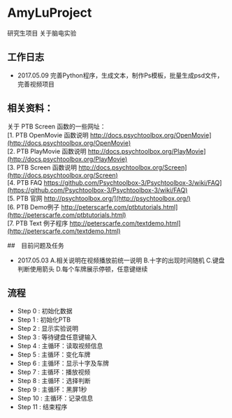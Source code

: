 # AmyLuProject
研究生项目 关于脑电实验

## 工作日志 </br>

* 2017.05.09 完善Python程序，生成文本，制作Ps模板，批量生成psd文件，完善视频项目</br>


## 相关资料：</br>
关于 PTB Screen 函数的一些网址：</br>
[1. PTB OpenMovie 函数说明 http://docs.psychtoolbox.org/OpenMovie](http://docs.psychtoolbox.org/OpenMovie)</br>
[2. PTB PlayMovie 函数说明 http://docs.psychtoolbox.org/PlayMovie](http://docs.psychtoolbox.org/PlayMovie)</br>
[3. PTB Screen 函数说明 http://docs.psychtoolbox.org/Screen](http://docs.psychtoolbox.org/Screen)</br>
[4. PTB FAQ https://github.com/Psychtoolbox-3/Psychtoolbox-3/wiki/FAQ](https://github.com/Psychtoolbox-3/Psychtoolbox-3/wiki/FAQ)</br>
[5. PTB 官网  http://psychtoolbox.org/](http://psychtoolbox.org/)</br>
[6. PTB Demo例子 http://peterscarfe.com/ptbtutorials.html](http://peterscarfe.com/ptbtutorials.html)</br>
[7. PTB Text 例子程序 http://peterscarfe.com/textdemo.html](http://peterscarfe.com/textdemo.html)</br>

##　目前问题及任务</br>
* 2017.05.03 A.相关说明在视频播放前统一说明 	B.十字的出现时间随机	 C.键盘判断使用箭头 	D.每个车牌展示停顿，任意键继续


## 流程</br>
* Step 0 : 初始化数据</br>
* Step 1 : 初始化PTB</br>
* Step 2 : 显示实验说明</br>
* Step 3 : 等待键盘任意键输入</br>
* Step 4 : 主循环：读取视频信息</br>
* Step 5 : 主循环：变化车牌</br>
* Step 6 : 主循环：显示十字及车牌</br>
* Step 7 : 主循环：播放视频</br>
* Step 8 : 主循环：选择判断</br>
* Step 9 : 主循环：黑屏1秒</br>
* Step 10 : 主循环：记录信息</br>
* Step 11 : 结束程序</br>
